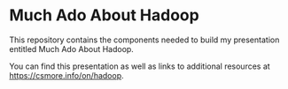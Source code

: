 # Much Ado About Hadoop

This repository contains the components needed to build my presentation entitled Much Ado About Hadoop.

You can find this presentation as well as links to additional resources at https://csmore.info/on/hadoop.
